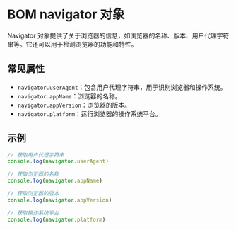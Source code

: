 # BOM navigator 对象

Navigator 对象提供了关于浏览器的信息，如浏览器的名称、版本、用户代理字符串等。它还可以用于检测浏览器的功能和特性。

## 常见属性

- `navigator.userAgent`：包含用户代理字符串，用于识别浏览器和操作系统。
- `navigator.appName`：浏览器的名称。
- `navigator.appVersion`：浏览器的版本。
- `navigator.platform`：运行浏览器的操作系统平台。

## 示例

```js
// 获取用户代理字符串
console.log(navigator.userAgent)

// 获取浏览器的名称
console.log(navigator.appName)

// 获取浏览器的版本
console.log(navigator.appVersion)

// 获取操作系统平台
console.log(navigator.platform)
```
